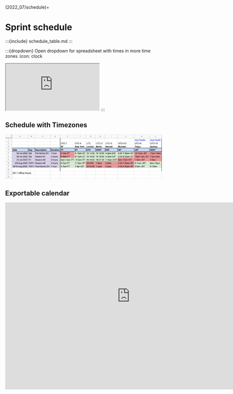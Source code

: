 (2022_07/schedule)=
# Sprint schedule

:::{include} schedule_table.md
:::

:::{dropdown} Open dropdown for spreadsheet with times in more time zones
:icon: clock

<iframe src="https://docs.google.com/spreadsheets/d/e/2PACX-1vSJ_x4V63aji-WmarsgEyj9eS_Cp0DB5m647TZdNjYj03nPQq0u0Q6eKPGhHrw-8Ugp16KhAg-AgLkK/pubhtml?widget=true&amp;headers=false"></iframe>
:::

## Schedule with Timezones

<p float="left">
   <a href="https://docs.google.com/spreadsheets/d/1oO9OhsTh9PFcqKI7Exj_ZcH0GvunQVHtM4aqUh0kjTk/edit?usp=sharing">
<img alt="schedule with timezones" src="../_static/2022_07/2022_07_timezones.png" class="rounded-circle">
</a>
</p>



## Exportable calendar

<iframe src="https://calendar.google.com/calendar/embed?src=pymc.devs%40gmail.com" style="border: 0" width="800" height="600" frameborder="0" scrolling="no"></iframe>

